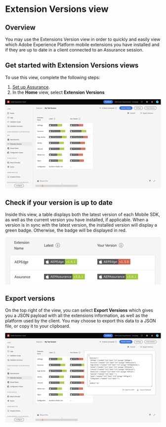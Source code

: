 # Extension Versions view

## Overview

You may use the Extensions Version view in order to quickly and easily view which Adobe Experience Platform mobile extensions you have installed and if they are up to date in a client connected to an Assurance session.

## Get started with Extension Versions views

To use this view, complete the following steps:

1. [Set up Assurance](../set-up.md).
2. In the **Home** view, select **Extension Versions**

![Extension Versions](./assets/versions/versions-extension.png)

## Check if your version is up to date

Inside this view, a table displays both the latest version of each Mobile SDK, as well as the current version you have installed, if applicable. When a version is in sync with the latest version, the installed version will display a green badge. Otherwise, the badge will be displayed in red.

![Extension Versions Comparison](./assets/versions/versions-extension-version.png)

## Export versions

On the top right of the view, you can select **Export Versions** which gives you a JSON payload with all the extensions information, as well as the platform used by the client. You may choose to export this data to a JSON file, or copy it to your clipboard.

![Extension Versions Export](./assets/versions/versions-extension-export.png)
